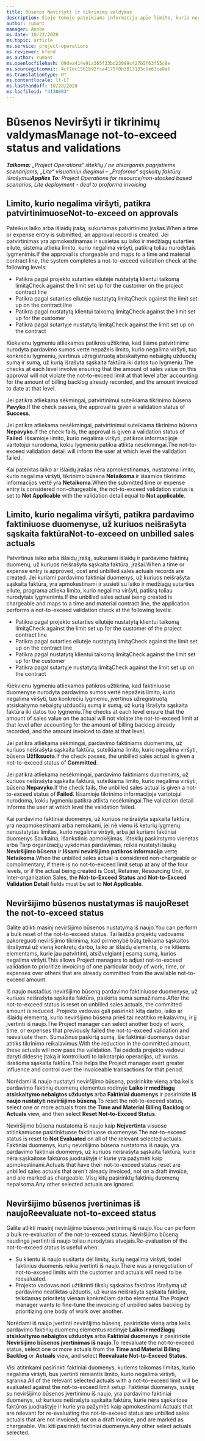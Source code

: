 ```yaml
---
title: Būsenos Neviršyti ir tikrinimų valdymas
description: Šioje temoje pateikiama informacija apie limito, kurio negalima viršyti, patikras, atliekamas sistemoje „Project Operations“.
author: rumant
manager: Annbe
ms.date: 10/22/2020
ms.topic: article
ms.service: project-operations
ms.reviewer: kfend
ms.author: rumant
ms.openlocfilehash: 09dea414e91a365f33bd23089c427b5f63f55c8e
ms.sourcegitcommit: 4cf1dc1561b92fca4175f0b3813133c5e63ce8e6
ms.translationtype: HT
ms.contentlocale: lt-LT
ms.lasthandoff: 10/28/2020
ms.locfileid: "4130003"
---
```

# <a name="manage-not-to-exceed-status-and-validations"></a><span data-ttu-id="2cd7e-103">Būsenos Neviršyti ir tikrinimų valdymas</span><span class="sxs-lookup"><span data-stu-id="2cd7e-103">Manage not-to-exceed status and validations</span></span> 

<span data-ttu-id="2cd7e-104">_**Taikoma:** „Project Operations“ išteklių / ne atsargomis pagrįstiems scenarijams, „Lite“ visuotiniui diegimui – „Proforma“ sąskaitų faktūrų išrašymui_</span><span class="sxs-lookup"><span data-stu-id="2cd7e-104">_**Applies To:** Project Operations for resource/non-stocked based scenarios, Lite deployment - deal to proforma invoicing_</span></span>

## <a name="not-to-exceed-on-approvals"></a><span data-ttu-id="2cd7e-105">Limito, kurio negalima viršyti, patikra patvirtinimuose</span><span class="sxs-lookup"><span data-stu-id="2cd7e-105">Not-to-exceed on approvals</span></span>

<span data-ttu-id="2cd7e-106">Pateikus laiko arba išlaidų įrašą, sukuriamas patvirtinimo įrašas.</span><span class="sxs-lookup"><span data-stu-id="2cd7e-106">When a time or expense entry is submitted, an approval record is created.</span></span> <span data-ttu-id="2cd7e-107">Jei patvirtinimas yra apmokestinamas ir susietas su laiko ir medžiagų sutarties eilute, sistema atlieka limito, kurio negalima viršyti, patikrą toliau nurodytais lygmenimis.</span><span class="sxs-lookup"><span data-stu-id="2cd7e-107">If the approval is chargeable and maps to a time and material contract line, the system completes a not-to-exceed validation check at the following levels:</span></span>

  - <span data-ttu-id="2cd7e-108">Patikra pagal projekto sutarties eilutėje nustatytą klientui taikomą limitą</span><span class="sxs-lookup"><span data-stu-id="2cd7e-108">Check against the limit set up for the customer on the project contract line</span></span>
  - <span data-ttu-id="2cd7e-109">Patikra pagal sutarties eilutėje nustatytą limitą</span><span class="sxs-lookup"><span data-stu-id="2cd7e-109">Check against the limit set up on the contract line</span></span>
  - <span data-ttu-id="2cd7e-110">Patikra pagal nustatytą klientui taikomą limitą</span><span class="sxs-lookup"><span data-stu-id="2cd7e-110">Check against the limit set up for the customer</span></span>
  - <span data-ttu-id="2cd7e-111">Patikra pagal sutartyje nustatytą limitą</span><span class="sxs-lookup"><span data-stu-id="2cd7e-111">Check against the limit set up on the contract</span></span>

<span data-ttu-id="2cd7e-112">Kiekvienu lygmeniu atliekamos patikros užtikrina, kad šiame patvirtinime nurodyta pardavimo sumos vertė nepažeis limito, kurio negalima viršyti, tuo konkrečiu lygmeniu, įvertinus užregistruotą atsiskaitymo nebaigtų užduočių sumą ir sumą, už kurią išrašyta sąskaita faktūra iki datos tuo lygmeniu.</span><span class="sxs-lookup"><span data-stu-id="2cd7e-112">The checks at each level involve ensuring that the amount of sales value on this approval will not violate the not-to-exceed limit at that level after accounting for the amount of billing backlog already recorded, and the amount invoiced to date at that level.</span></span>

<span data-ttu-id="2cd7e-113">Jei patikra atliekama sėkmingai, patvirtinimui suteikiama tikrinimo būsena **Pavyko**.</span><span class="sxs-lookup"><span data-stu-id="2cd7e-113">If the check passes, the approval is given a validation status of **Success**.</span></span>

<span data-ttu-id="2cd7e-114">Jei patikra atliekama nesėkmingai, patvirtinimui suteikiama tikrinimo būsena **Nepavyko**.</span><span class="sxs-lookup"><span data-stu-id="2cd7e-114">If the check fails, the approval is given a validation status of **Failed**.</span></span> <span data-ttu-id="2cd7e-115">Išsamioje limito, kurio negalima viršyti, patikros informacijoje vartotojui nurodoma, kokiu lygmeniu patikra atlikta nesėkmingai.</span><span class="sxs-lookup"><span data-stu-id="2cd7e-115">The not-to-exceed validation detail will inform the user at which level the validation failed.</span></span>

<span data-ttu-id="2cd7e-116">Kai pateiktas laiko ar išlaidų įrašas nėra apmokestinamas, nustatoma limito, kurio negalima viršyti, tikrinimo būsena **Netaikoma** ir išsamios tikrinimo informacijos vertė yra **Netaikoma**.</span><span class="sxs-lookup"><span data-stu-id="2cd7e-116">When the submitted time or expense entry is considered non-chargeable, the not-to-exceed validation status is set to **Not Applicable** with the validation detail equal to **Not applicable**.</span></span>

## <a name="not-to-exceed-on-unbilled-sales-actuals"></a><span data-ttu-id="2cd7e-117">Limito, kurio negalima viršyti, patikra pardavimo faktiniuose duomenyse, už kuriuos neišrašyta sąskaita faktūra</span><span class="sxs-lookup"><span data-stu-id="2cd7e-117">Not-to-exceed on unbilled sales actuals</span></span>

<span data-ttu-id="2cd7e-118">Patvirtinus laiko arba išlaidų įrašą, sukuriami išlaidų ir pardavimo faktinių duomenų, už kuriuos neišrašyta sąskaita faktūra, įrašai.</span><span class="sxs-lookup"><span data-stu-id="2cd7e-118">When a time or expense entry is approved, cost and unbilled sales actuals records are created.</span></span> <span data-ttu-id="2cd7e-119">Jei kuriami pardavimo faktiniai duomenys, už kuriuos neišrašyta sąskaita faktūra, yra apmokestinami ir susieti su laiko ir medžiagų sutarties eilute, programa atlieka limito, kurio negalima viršyti, patikrą toliau nurodytais lygmenimis.</span><span class="sxs-lookup"><span data-stu-id="2cd7e-119">If the unbilled sales actual being created is chargeable and maps to a time and material contract line, the application performs a not-to-exceed validation check at the following levels:</span></span>

  - <span data-ttu-id="2cd7e-120">Patikra pagal projekto sutarties eilutėje nustatytą klientui taikomą limitą</span><span class="sxs-lookup"><span data-stu-id="2cd7e-120">Check against the limit set up for the customer of the project contract line</span></span>
  - <span data-ttu-id="2cd7e-121">Patikra pagal sutarties eilutėje nustatytą limitą</span><span class="sxs-lookup"><span data-stu-id="2cd7e-121">Check against the limit set up on the contract line</span></span>
  - <span data-ttu-id="2cd7e-122">Patikra pagal nustatytą klientui taikomą limitą</span><span class="sxs-lookup"><span data-stu-id="2cd7e-122">Check against the limit set up for the customer</span></span>
  - <span data-ttu-id="2cd7e-123">Patikra pagal sutartyje nustatytą limitą</span><span class="sxs-lookup"><span data-stu-id="2cd7e-123">Check against the limit set up on the contract</span></span>

<span data-ttu-id="2cd7e-124">Kiekvienu lygmeniu atliekamos patikros užtikrina, kad faktiniuose duomenyse nurodyta pardavimo sumos vertė nepažeis limito, kurio negalima viršyti, tuo konkrečiu lygmeniu, įvertinus užregistruotą atsiskaitymo nebaigtų užduočių sumą ir sumą, už kurią išrašyta sąskaita faktūra iki datos tuo lygmeniu.</span><span class="sxs-lookup"><span data-stu-id="2cd7e-124">The checks at each level ensure that the amount of sales value on the actual will not violate the not-to-exceed limit at that level after accounting for the amount of billing backlog already recorded, and the amount invoiced to date at that level.</span></span>

<span data-ttu-id="2cd7e-125">Jei patikra atliekama sėkmingai, pardavimo faktiniams duomenims, už kuriuos neišrašyta sąskaita faktūra, suteikiama limito, kurio negalima viršyti, būsena **Užfiksuota**.</span><span class="sxs-lookup"><span data-stu-id="2cd7e-125">If the check passes, the unbilled sales actual is given a not-to-exceed status of **Committed**.</span></span>

<span data-ttu-id="2cd7e-126">Jei patikra atliekama nesėkmingai, pardavimo faktiniams duomenims, už kuriuos neišrašyta sąskaita faktūra, suteikiama limito, kurio negalima viršyti, būsena **Nepavyko**.</span><span class="sxs-lookup"><span data-stu-id="2cd7e-126">If the check fails, the unbilled sales actual is given a not-to-exceed status of **Failed**.</span></span> <span data-ttu-id="2cd7e-127">Išsamioje tikrinimo informacijoje vartotojui nurodoma, kokiu lygmeniu patikra atlikta nesėkmingai.</span><span class="sxs-lookup"><span data-stu-id="2cd7e-127">The validation detail informs the user at which level the validation failed.</span></span>

<span data-ttu-id="2cd7e-128">Kai pardavimo faktiniai duomenys, už kuriuos neišrašyta sąskaita faktūra, yra neapmokestinami arba nemokami, jei nė vienu iš keturių lygmenų nenustatytas limitas, kurio negalima viršyti, arba jei kuriami faktiniai duomenys Savikaina, Išankstinis apmokėjimas, Išteklių paskirstymo vienetas arba Tarp organizacijų vykdomas pardavimas, reikia nustatyti laukų **Neviršijimo būsena** ir **Išsami neviršijimo patikros informacija** vertę **Netaikoma**.</span><span class="sxs-lookup"><span data-stu-id="2cd7e-128">When the unbilled sales actual is considered non-chargeable or complimentary, if there is no not-to-exceed limit setup at any of the four levels, or if the actual being created is Cost, Retainer, Resourcing Unit, or Inter-organization Sales, the **Not-to-Exceed Status** and **Not-to-Exceed Validation Detail** fields must be set to **Not Applicable**.</span></span>

## <a name="reset-the-not-to-exceed-status"></a><span data-ttu-id="2cd7e-129">Neviršijimo būsenos nustatymas iš naujo</span><span class="sxs-lookup"><span data-stu-id="2cd7e-129">Reset the not-to-exceed status</span></span>

<span data-ttu-id="2cd7e-130">Galite atlikti masinį neviršijimo būsenos nustatymą iš naujo.</span><span class="sxs-lookup"><span data-stu-id="2cd7e-130">You can perform a bulk reset of the not-to-exceed status.</span></span> <span data-ttu-id="2cd7e-131">Tai leidžia projektų vadovams pakoreguoti neviršijimo tikrinimą, kad pirmenybė būtų teikiama sąskaitos išrašymui už vieną konkretų darbo, laiko ar išlaidų elementą, o ne kitiems elementams, kurie jau patvirtinti, atsižvelgiant į esamą sumą, kurios negalima viršyti.</span><span class="sxs-lookup"><span data-stu-id="2cd7e-131">This allows Project managers to adjust not-to-exceed validation to prioritize invoicing of one particular body of work, time, or expenses over others that are already committed from the available not-to-exceed amount.</span></span>

<span data-ttu-id="2cd7e-132">Iš naujo nustačius neviršijimo būseną pardavimo faktiniuose duomenyse, už kuriuos neišrašyta sąskaita faktūra, paskirta suma sumažinama.</span><span class="sxs-lookup"><span data-stu-id="2cd7e-132">After the not-to-exceed status is reset on unbilled sales actuals, the committed amount is reduced.</span></span> <span data-ttu-id="2cd7e-133">Projekto vadovas gali pasirinkti kitą darbo, laiko ar išlaidų elementą, kurio neviršijimo būsena prieš tai neatitiko reikalavimų, ir jį įvertinti iš naujo.</span><span class="sxs-lookup"><span data-stu-id="2cd7e-133">The Project manager can select another body of work, time, or expenses that previously failed the not-to-exceed validation and reevaluate them.</span></span> <span data-ttu-id="2cd7e-134">Sumažinus paskirtą sumą, šie faktiniai duomenys dabar atitiks tikrinimo reikalavimus.</span><span class="sxs-lookup"><span data-stu-id="2cd7e-134">With the reduction in the committed amount, these actuals will now pass the validation.</span></span> <span data-ttu-id="2cd7e-135">Tai padeda projekto vadovui daryti didesnę įtaką ir kontroliuoti to laikotarpio operacijas, už kurias išrašoma sąskaita faktūra.</span><span class="sxs-lookup"><span data-stu-id="2cd7e-135">This helps the Project manager exert greater influence and control over the invoiceable transactions for that period.</span></span>

<span data-ttu-id="2cd7e-136">Norėdami iš naujo nustatyti neviršijimo būseną, pasirinkite vieną arba kelis pardavimo faktinių duomenų elementus rodinyje **Laiko ir medžiagų atsiskaitymo nebaigtos užduotys** arba **Faktiniai duomenys** ir pasirinkite **Iš naujo nustatyti neviršijimo būseną**.</span><span class="sxs-lookup"><span data-stu-id="2cd7e-136">To reset the not-to-exceed status, select one or more actuals from the **Time and Material Billing Backlog** or **Actuals** view, and then select **Reset Not-to-Exceed Status**.</span></span>

<span data-ttu-id="2cd7e-137">Neviršijimo būsena nustatoma iš naujo kaip **Neįvertinta** visuose atitinkamuose pasirinktuose faktiniuose duomenyse.</span><span class="sxs-lookup"><span data-stu-id="2cd7e-137">The not-to-exceed status is reset to **Not Evaluated** on all of the relevant selected actuals.</span></span> <span data-ttu-id="2cd7e-138">Faktiniai duomenys, kurių neviršijimo būsena nustatoma iš naujo, yra pardavimo faktiniai duomenys, už kuriuos neišrašyta sąskaita faktūra, kurie nėra sąskaitose faktūros juodraštyje ir kurie yra pažymėti kaip apmokestinami.</span><span class="sxs-lookup"><span data-stu-id="2cd7e-138">Actuals that have their not-to-exceed status reset are unbilled sales actuals that aren't already invoiced, not on a draft invoice, and are marked as chargeable.</span></span> <span data-ttu-id="2cd7e-139">Visų kitų pasirinktų faktinių duomenų nepaisoma.</span><span class="sxs-lookup"><span data-stu-id="2cd7e-139">Any other selected actuals are ignored.</span></span>

## <a name="reevaluate-not-to-exceed-status"></a><span data-ttu-id="2cd7e-140">Neviršijimo būsenos įvertinimas iš naujo</span><span class="sxs-lookup"><span data-stu-id="2cd7e-140">Reevaluate not-to-exceed status</span></span>

<span data-ttu-id="2cd7e-141">Galite atlikti masinį neviršijimo būsenos įvertinimą iš naujo.</span><span class="sxs-lookup"><span data-stu-id="2cd7e-141">You can perform a bulk re-evaluation of the not-to-exceed status.</span></span> <span data-ttu-id="2cd7e-142">Neviršijimo būseną naudinga įvertinti iš naujo toliau nurodytais atvejais.</span><span class="sxs-lookup"><span data-stu-id="2cd7e-142">Re-evaluation of the not-to-exceed status is useful when:</span></span>

  - <span data-ttu-id="2cd7e-143">Su klientu iš naujo susitarta dėl limitų, kurių negalima viršyti, todėl faktinius duomenis reikia įvertinti iš naujo.</span><span class="sxs-lookup"><span data-stu-id="2cd7e-143">There was a renegotiation of not-to-exceed limits with the customer and actuals will need to be reevaluated.</span></span>
  - <span data-ttu-id="2cd7e-144">Projekto vadovas nori užtikrinti tikslų sąskaitos faktūros išrašymą už pardavimo neatliktas užduotis, už kurias neišrašyta sąskaita faktūra, teikdamas prioritetą vienam konkrečiam darbo elementui.</span><span class="sxs-lookup"><span data-stu-id="2cd7e-144">The Project manager wants to fine-tune the invoicing of unbilled sales backlog by prioritizing one body of work over another.</span></span>

<span data-ttu-id="2cd7e-145">Norėdami iš naujo įvertinti neviršijimo būseną, pasirinkite vieną arba kelis pardavimo faktinių duomenų elementus rodinyje **Laiko ir medžiagų atsiskaitymo nebaigtos užduotys** arba **Faktiniai duomenys** ir pasirinkite **Neviršijimo būsenos įvertinimas iš naujo**.</span><span class="sxs-lookup"><span data-stu-id="2cd7e-145">To reevaluate the not-to-exceed status, select one or more actuals from the **Time and Material Billing Backlog** or **Actuals** view, and select **Reevaluate Not-to-Exceed Status**.</span></span>

<span data-ttu-id="2cd7e-146">Visi atitinkami pasirinkti faktiniai duomenys, kuriems taikomas limitas, kurio negalima viršyti, bus įvertinti remiantis limito, kurio negalima viršyti, sąranka.</span><span class="sxs-lookup"><span data-stu-id="2cd7e-146">All of the relevant selected actuals with a not-to-exceed limit will be evaluated against the not-to-exceed limit setup.</span></span> <span data-ttu-id="2cd7e-147">Faktiniai duomenys, susiję su neviršijimo būsenos įvertinimu iš naujo, yra pardavimo faktiniai duomenys, už kuriuos neišrašyta sąskaita faktūra, kurie nėra sąskaitose faktūros juodraštyje ir kurie yra pažymėti kaip apmokestinami.</span><span class="sxs-lookup"><span data-stu-id="2cd7e-147">Actuals that are relevant for re-evaluating the not-to-exceed status are unbilled sales actuals that are not invoiced, not on a draft invoice, and are marked as chargeable.</span></span> <span data-ttu-id="2cd7e-148">Visi kiti pasirinkti faktiniai duomenys.</span><span class="sxs-lookup"><span data-stu-id="2cd7e-148">Any other select actuals selected.</span></span>
